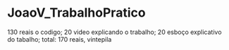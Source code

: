 # JoaoV_TrabalhoPratico
130 reais o codigo; 20 video explicando o trabalho; 20 esboço explicativo do tabalho; total: 170 reais, vintepila
